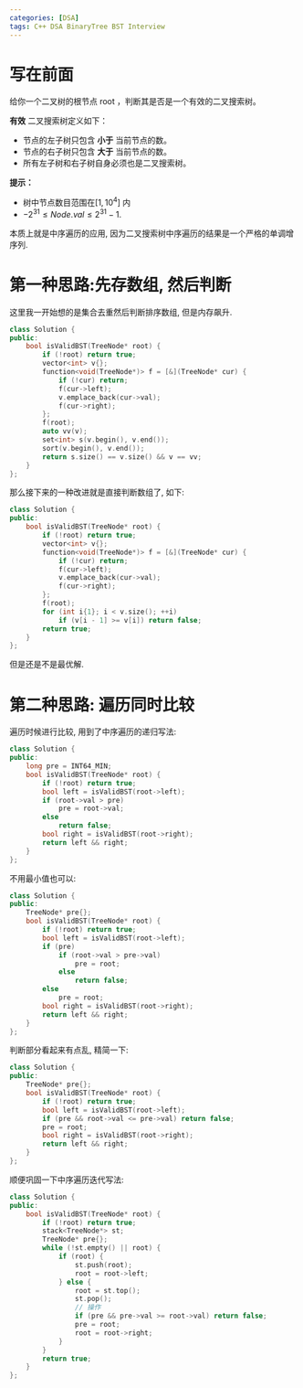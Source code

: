 ```yaml
---
categories: [DSA]
tags: C++ DSA BinaryTree BST Interview
---
```


# 写在前面

给你一个二叉树的根节点 root ，判断其是否是一个有效的二叉搜索树。

**有效** 二叉搜索树定义如下：

-   节点的左子树只包含 **小于** 当前节点的数。
-   节点的右子树只包含 **大于** 当前节点的数。
-   所有左子树和右子树自身必须也是二叉搜索树。

**提示：**

-   树中节点数目范围在$[1, 10^4]$ 内
-   $-2^{31} \leq Node.val \leq 2^{31} - 1$.

本质上就是中序遍历的应用, 因为二叉搜索树中序遍历的结果是一个严格的单调增序列. 

# 第一种思路:先存数组, 然后判断

这里我一开始想的是集合去重然后判断排序数组, 但是内存飙升. 

```cpp
class Solution {
public:
    bool isValidBST(TreeNode* root) {
        if (!root) return true;
        vector<int> v{};
        function<void(TreeNode*)> f = [&](TreeNode* cur) {
            if (!cur) return;
            f(cur->left);
            v.emplace_back(cur->val);
            f(cur->right);
        };
        f(root);
        auto vv(v);
        set<int> s(v.begin(), v.end());
        sort(v.begin(), v.end());
        return s.size() == v.size() && v == vv;
    }
};
```

那么接下来的一种改进就是直接判断数组了, 如下:

```cpp
class Solution {
public:
    bool isValidBST(TreeNode* root) {
        if (!root) return true;
        vector<int> v{};
        function<void(TreeNode*)> f = [&](TreeNode* cur) {
            if (!cur) return;
            f(cur->left);
            v.emplace_back(cur->val);
            f(cur->right);
        };
        f(root);
        for (int i{1}; i < v.size(); ++i)
            if (v[i - 1] >= v[i]) return false;
        return true;
    }
};
```

但是还是不是最优解. 

# 第二种思路: 遍历同时比较

遍历时候进行比较, 用到了中序遍历的递归写法:

```cpp
class Solution {
public:
    long pre = INT64_MIN;
    bool isValidBST(TreeNode* root) {
        if (!root) return true;
        bool left = isValidBST(root->left);
        if (root->val > pre)
            pre = root->val;
        else
            return false;
        bool right = isValidBST(root->right);
        return left && right;
    }
};
```

不用最小值也可以:

```cpp
class Solution {
public:
    TreeNode* pre{};
    bool isValidBST(TreeNode* root) {
        if (!root) return true;
        bool left = isValidBST(root->left);
        if (pre)
            if (root->val > pre->val)
                pre = root;
            else
                return false;
        else
            pre = root;
        bool right = isValidBST(root->right);
        return left && right;
    }
};
```

判断部分看起来有点乱, 精简一下:

```cpp
class Solution {
public:
    TreeNode* pre{};
    bool isValidBST(TreeNode* root) {
        if (!root) return true;
        bool left = isValidBST(root->left);
        if (pre && root->val <= pre->val) return false;
        pre = root;
        bool right = isValidBST(root->right);
        return left && right;
    }
};
```

顺便巩固一下中序遍历迭代写法:

```cpp
class Solution {
public:
    bool isValidBST(TreeNode* root) {
        if (!root) return true;
        stack<TreeNode*> st;
        TreeNode* pre{};
        while (!st.empty() || root) {
            if (root) {
                st.push(root);
                root = root->left;
            } else {
                root = st.top();
                st.pop();
                // 操作
                if (pre && pre->val >= root->val) return false;
                pre = root;
                root = root->right;
            }
        }
        return true;
    }
};
```

